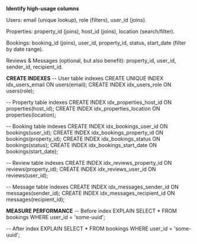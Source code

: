 **Identify high-usage columns**

Users: email (unique lookup), role (filters), user_id (joins).

Properties: property_id (joins), host_id (joins), location (search/filter).

Bookings: booking_id (joins), user_id, property_id, status, start_date (filter by date range).

Reviews & Messages (optional, but also benefit): property_id, user_id, sender_id, recipient_id.

**CREATE INDEXES**
-- User table indexes
CREATE UNIQUE INDEX idx_users_email ON users(email);
CREATE INDEX idx_users_role ON users(role);

-- Property table indexes
CREATE INDEX idx_properties_host_id ON properties(host_id);
CREATE INDEX idx_properties_location ON properties(location);

-- Booking table indexes
CREATE INDEX idx_bookings_user_id ON bookings(user_id);
CREATE INDEX idx_bookings_property_id ON bookings(property_id);
CREATE INDEX idx_bookings_status ON bookings(status);
CREATE INDEX idx_bookings_start_date ON bookings(start_date);

-- Review table indexes
CREATE INDEX idx_reviews_property_id ON reviews(property_id);
CREATE INDEX idx_reviews_user_id ON reviews(user_id);

-- Message table indexes
CREATE INDEX idx_messages_sender_id ON messages(sender_id);
CREATE INDEX idx_messages_recipient_id ON messages(recipient_id);

**MEASURE PERFORMANCE**
-- Before index
EXPLAIN SELECT * FROM bookings WHERE user_id = 'some-uuid';

-- After index
EXPLAIN SELECT * FROM bookings WHERE user_id = 'some-uuid';
